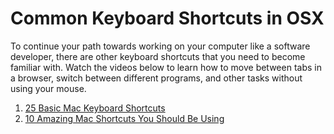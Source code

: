 # Common Keyboard Shortcuts in OSX

To continue your path towards working on your computer like a software developer, there are other keyboard shortcuts that you need to become familiar with. Watch the videos below to learn how to move between tabs in a browser, switch between different programs, and other tasks without using your mouse.

1. [25 Basic Mac Keyboard Shortcuts](https://www.youtube.com/watch?v=AdMuZses96Q&feature=youtu.be)
1. [10 Amazing Mac Shortcuts You Should Be Using](https://www.youtube.com/watch?v=orl83v89iaY)
